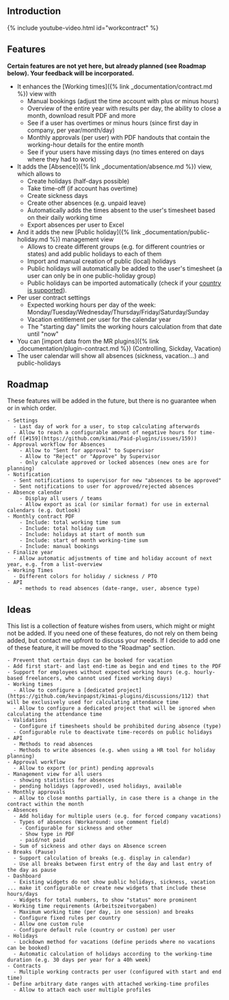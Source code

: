 
## Introduction

{% include youtube-video.html id="workcontract" %}

## Features

**Certain features are not yet here, but already planned (see Roadmap below). Your feedback will be incorporated.**

- It enhances the [Working times]({% link _documentation/contract.md %}) view with 
  - Manual bookings (adjust the time account with plus or minus hours)
  - Overview of the entire year with results per day, the ability to close a month, download result PDF and more
  - See if a user has overtimes or minus hours (since first day in company, per year/month/day)
  - Monthly approvals (per user) with PDF handouts that contain the working-hour details for the entire month
  - See if your users have missing days (no times entered on days where they had to work)
- It adds the [Absence]({% link _documentation/absence.md %}) view, which allows to
  - Create holidays (half-days possible)
  - Take time-off (if account has overtime)
  - Create sickness days
  - Create other absences (e.g. unpaid leave)
  - Automatically adds the times absent to the user's timesheet based on their daily working time
  - Export absences per user to Excel
- And it adds the new [Public holiday]({% link _documentation/public-holiday.md %}) management view
  - Allows to create different groups (e.g. for different countries or states) and add public holidays to each of them 
  - Import and manual creation of public (local) holidays
  - Public holidays will automatically be added to the user's timesheet (a user can only be in one public-holiday group)
  - Public holidays can be imported automatically (check if your [country is supported](https://www.yasumi.dev/docs/providers/)).
- Per user contract settings
  - Expected working hours per day of the week: Monday/Tuesday/Wednesday/Thursday/Friday/Saturday/Sunday
  - Vacation entitlement per user for the calendar year
  - The "starting day" limits the working hours calculation from that date until "now"  
- You can [import data from the MR plugins]({% link _documentation/plugin-contract.md %}) (Controlling, Sickday, Vacation)
- The user calendar will show all absences (sickness, vacation...) and public-holidays

## Roadmap

These features will be added in the future, but there is no guarantee when or in which order.

```
- Settings
  - Last day of work for a user, to stop calculating afterwards
  - Allow to reach a configurable amount of negative hours for time-off ([#159](https://github.com/kimai/Paid-plugins/issues/159))
- Approval workflow for Absences 
    - Allow to "Sent for approval" to Supervisor
    - Allow to "Reject" or "Approve" by Supervisor
    - Only calculate approved or locked absences (new ones are for planning)
- Notification
  - Sent notifications to supervisor for new "absences to be approved"
  - Sent notifications to user for approved/rejected absences
- Absence calendar
    - Display all users / teams
    - Allow export as ical (or similar format) for use in external calendars (e.g. Outlook)
- Monthly contract PDF
    - Include: total working time sum
    - Include: total holiday sum
    - Include: holidays at start of month sum
    - Include: start of month working-time sum
    - Include: manual bookings
- Finalize year
  - Allow automatic adjustments of time and holiday account of next year, e.g. from a list-overview
- Working Times
  - Different colors for holiday / sickness / PTO
- API 
    - methods to read absences (date-range, user, absence type)
```

## Ideas 

This list is a collection of feature wishes from users, which might or might not be added. 
If you need one of these features, do not rely on them being added, but contact me upfront to discuss your needs.
If I decide to add one of these feature, it will be moved to the "Roadmap" section.

```
- Prevent that certain days can be booked for vacation
- Add first start- and last end-time as begin and end times to the PDF
- Support for employees without expected working hours (e.g. hourly-based freelancers, who cannot used fixed working days) 
- Working times
  - Allow to configure a [dedicated project](https://github.com/kevinpapst/kimai-plugins/discussions/112) that will be exclusively used for calculating attendance time 
  - Allow to configure a dedicated project that will be ignored when calculating the attendance time
- Validations
  - Configure if timesheets should be prohibited during absence (type)
  - Configurable rule to deactivate time-records on public holidays
- API 
  - Methods to read absences
  - Methods to write absences (e.g. when using a HR tool for holiday planning)
- Approval workflow
  - Allow to export (or print) pending approvals
- Management view for all users
  - showing statistics for absences
  - pending holidays (approved), used holidays, available
- Monthly approvals
  - Allow to close months partially, in case there is a change in the contract within the month
- Absences
  - Add holiday for multiple users (e.g. for forced company vacations)
  - Types of absences (Workaround: use comment field)
    - Configurable for sickness and other
    - Show type in PDF
    - paid/not paid
  - Sum of sickness and other days on Absence screen
- Breaks (Pause)
  - Support calculation of breaks (e.g. display in calendar)
  - Use all breaks between first entry of the day and last entry of the day as pause
- Dashboard
  - Existing widgets do not show public holidays, sickness, vacation ... make it configurable or create new widgets that include these hours/days
  - Widgets for total numbers, to show "status" more prominent
- Working time requirements (Arbeitszeitvorgaben)
  - Maximum working time (per day, in one session) and breaks
  - Configure fixed rules per country
  - Allow one custom rule
  - Configure default rule (country or custom) per user
- Holidays
  - Lockdown method for vacations (define periods where no vacations can be booked)
  - Automatic calculation of holidays according to the working-time duration (e.g. 30 days per year for a 40h week) 
- Contracts 
  - Multiple working contracts per user (configured with start and end time)
- Define arbitrary date ranges with attached working-time profiles
  - Allow to attach each user multiple profiles
```
